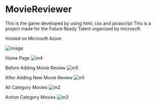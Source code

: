 # MovieReviewer

This is the game developed by using html, css and javascript This is a project made for the Future Ready Talent organized by microsoft.


Hosted on Microsoft Azure

![image](https://user-images.githubusercontent.com/68384029/154256487-8e5d1dd7-43b3-4de8-b82c-d7b9dcd2f97d.png)


Home Page 
![m4](https://user-images.githubusercontent.com/68384029/154256564-82733314-125f-477a-b291-bcbd24f2c0ab.png)


Before Adding Movie Review
![m5](https://user-images.githubusercontent.com/68384029/154257062-56955bea-88b7-49c8-91c0-e5a0508cf66e.png)


After Adding New Movie Review
![m1](https://user-images.githubusercontent.com/68384029/154256831-ff0654c3-f3af-46e6-8d38-3f197259bb7d.png)


All Category Movies 
![m2](https://user-images.githubusercontent.com/68384029/154257384-99dc9f9c-e33d-4e37-a207-62f0c5e91ef9.png)


Action Category Movies
![m3](https://user-images.githubusercontent.com/68384029/154257516-2cb5dde6-ab7c-4f11-937d-e0719b78f6d2.png)


